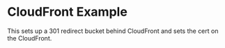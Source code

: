 # CloudFront Example

This sets up a 301 redirect bucket behind CloudFront and sets the cert on the CloudFront.
